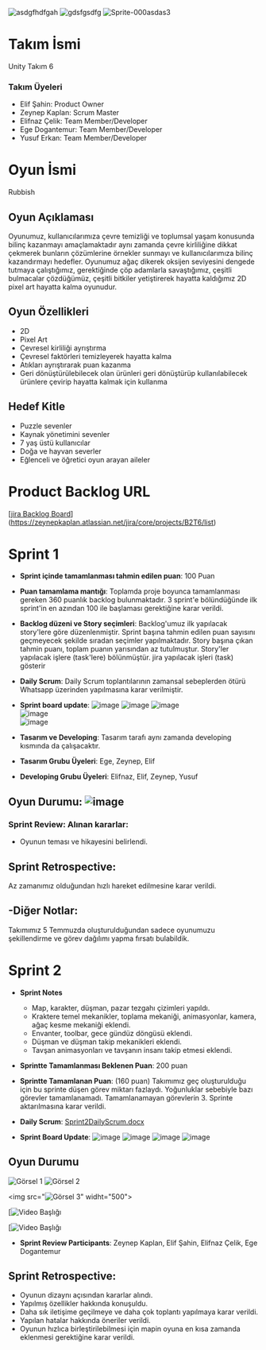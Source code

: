 ![asdgfhdfgah](https://github.com/elifnazcelik/OUABootcamp2024/assets/120333911/15175df1-39e2-45dd-8a86-b870c11ee215) ![gdsfgsdfg](https://github.com/elifnazcelik/OUABootcamp2024/assets/120333911/f603f29e-9574-4dd6-a4a0-dac5e858a1b8) ![Sprite-000asdas3](https://github.com/elifnazcelik/OUABootcamp2024/assets/120333911/87084788-3b66-43e9-a7f8-53ecb70fd1ed)
# Takım İsmi





Unity Takım 6


### Takım Üyeleri
- Elif Şahin: Product Owner
- Zeynep Kaplan: Scrum Master
- Elifnaz Çelik: Team Member/Developer
- Ege Dogantemur: Team Member/Developer
- Yusuf Erkan: Team Member/Developer

# Oyun İsmi
Rubbish

## Oyun Açıklaması
Oyunumuz, kullanıcılarımıza çevre temizliği ve toplumsal yaşam konusunda bilinç kazanmayı amaçlamaktadır aynı zamanda çevre kirliliğine dikkat çekmerek bunların çözümlerine örnekler sunmayı ve kullanıcılarımıza bilinç kazandırmayı hedefler. Oyunumuz ağaç dikerek oksijen seviyesini dengede tutmaya çalıştığımız, gerektiğinde çöp adamlarla savaştığımız, çeşitli bulmacalar çözdüğümüz, çeşitli bitkiler yetiştirerek hayatta kaldığımız 2D pixel art hayatta kalma oyunudur.
## Oyun Özellikleri
- 2D
- Pixel Art
- Çevresel kirliliği ayrıştırma 
- Çevresel faktörleri temizleyerek hayatta kalma
- Atıkları ayrıştırarak puan kazanma
- Geri dönüştürülebilecek olan ürünleri geri dönüştürüp kullanılabilecek ürünlere çevirip hayatta kalmak için kullanma 
## Hedef Kitle
- Puzzle sevenler
- Kaynak yönetimini sevenler
- 7 yaş üstü kullanıcılar
- Doğa ve hayvan severler
- Eğlenceli ve öğretici oyun arayan aileler
# Product Backlog URL
[[jira Backlog Board](https://zeynepkaplan.atlassian.net/jira/core/projects/B2T6/list?filter=updatedDate%20%3E%3D%20-1w&hideDone=false)](https://zeynepkaplan.atlassian.net/jira/core/projects/B2T6/list)

# Sprint 1

- **Sprint içinde tamamlanması tahmin edilen puan**: 100 Puan

- **Puan tamamlama mantığı**: Toplamda proje boyunca tamamlanması gereken 360 puanlık backlog bulunmaktadır. 3 sprint'e bölündüğünde ilk sprint'in en azından 100 ile başlaması gerektiğine karar verildi.

- **Backlog düzeni ve Story seçimleri**: Backlog'umuz ilk yapılacak story'lere göre düzenlenmiştir. Sprint başına tahmin edilen puan sayısını geçmeyecek şekilde sıradan seçimler yapılmaktadır. Story başına çıkan tahmin puanı, toplam puanın yarısından az tutulmuştur.
Story'ler yapılacak işlere (task'lere) bölünmüştür. jira yapılacak işleri (task) gösterir

- **Daily Scrum**: Daily Scrum toplantılarının zamansal sebeplerden ötürü Whatsapp üzerinden yapılmasına karar verilmiştir.
- **Sprint board update**: 
![image](https://github.com/elifnazcelik/OUABootcamp2024/assets/117751053/e59bd3cf-8891-46b0-b6a6-7ffe5ac61948)
![image](https://github.com/elifnazcelik/OUABootcamp2024/assets/117751053/e5ea93bd-a5a0-4398-a57d-bb31eabbf1be)
![image](https://github.com/elifnazcelik/OUABootcamp2024/assets/117751053/fb6d078d-2ebf-44e8-b6f0-486946d4fbe5)<br>
![image](https://github.com/elifnazcelik/OUABootcamp2024/assets/117751053/51a9e359-c73a-401e-a299-2ce44c41d9ae)<br>
![image](https://github.com/elifnazcelik/OUABootcamp2024/assets/117751053/b5c094ae-4c34-47b8-a7fa-6af62757184f)

- **Tasarım ve Developing**: Tasarım tarafı aynı zamanda developing kısmında da çalışacaktır.
- **Tasarım Grubu Üyeleri**: Ege, Zeynep, Elif
- **Developing Grubu Üyeleri**: Elifnaz, Elif, Zeynep, Yusuf




## **Oyun Durumu**: ![image](https://github.com/elifnazcelik/OUABootcamp2024/assets/117751053/657ed4ca-695b-4c18-8b08-503b41421c35)



### Sprint Review: Alınan kararlar: 
- Oyunun teması ve hikayesini belirlendi.
## Sprint Retrospective:
Az zamanımız olduğundan hızlı hareket edilmesine karar verildi.

## -Diğer Notlar:

  Takımımız 5 Temmuzda oluşturulduğundan sadece oyunumuzu şekillendirme ve görev dağılımı yapma fırsatı bulabildik.

# Sprint 2
- **Sprint Notes**
  - Map, karakter, düşman, pazar tezgahı çizimleri yapıldı.
  - Kraktere temel mekanikler, toplama mekaniği, animasyonlar, kamera, ağaç kesme mekaniği eklendi.
  - Envanter, toolbar, gece gündüz döngüsü eklendi.
  - Düşman ve düşman takip mekanikleri eklendi.
  - Tavşan animasyonları ve tavşanın insanı takip etmesi eklendi.

- **Sprintte Tamamlanması Beklenen Puan**: 200 puan

- **Sprintte Tamamlanan Puan**: (160 puan) Takımımız geç oluşturulduğu için bu sprinte düşen görev miktarı fazlaydı. Yoğunluklar sebebiyle bazı görevler tamamlanamadı. Tamamlanamayan görevlerin 3. Sprinte aktarılmasına karar verildi.

- **Daily Scrum**: [Sprint2DailyScrum.docx](https://github.com/user-attachments/files/16324994/Sprint2DailyScrum.docx)
- **Sprint Board Update**:
![image](https://github.com/user-attachments/assets/1b430d2b-09bd-4abc-9a92-051ced34abe1)
![image](https://github.com/user-attachments/assets/ff6a3d2f-934f-4f3e-b2bd-f027b466d0f4)
![image](https://github.com/user-attachments/assets/35eea0e7-7642-4b60-919c-7055361f90d5)
![image](https://github.com/user-attachments/assets/6aebb89d-27bc-4c76-a87d-5f821c426c41)





## **Oyun Durumu**
![Görsel 1](https://github.com/user-attachments/assets/909fd2ed-3fed-4726-9a34-50614e32289a)
![Görsel 2](https://github.com/user-attachments/assets/bf543f86-879d-416e-98f6-e82a6122e2b0)

<img src="![Görsel 3](https://github.com/user-attachments/assets/a55e4753-efa7-48f1-b85d-4a8a22827bc6)" widht="500">

[![Video Başlığı](https://github.com/user-attachments/assets/1ceec7c2-597c-43d2-bdd7-9b489cb4e379)

[![Video Başlığı](https://github.com/user-attachments/assets/bad69f49-8aac-4513-81c7-76989a505632)





- **Sprint Review Participants**: Zeynep Kaplan, Elif Şahin, Elifnaz Çelik, Ege Dogantemur

## Sprint Retrospective: 
- Oyunun dizaynı açısından kararlar alındı.
- Yapılmış özellikler hakkında konuşuldu.
- Daha sık iletişime geçilmeye ve daha çok toplantı yapılmaya karar verildi.
- Yapılan hatalar hakkında öneriler verildi.
- Oyunun hızlıca birleştirilebilmesi için mapin oyuna en kısa zamanda eklenmesi gerektiğine karar verildi.
